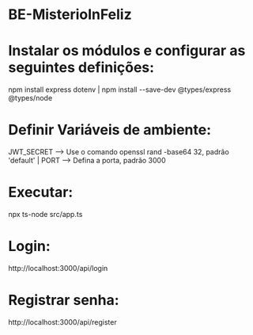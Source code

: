 # BE-MisterioInFeliz

# Instalar os módulos e configurar as seguintes definições:

npm install express dotenv | npm install --save-dev @types/express @types/node

# Definir Variáveis de ambiente:

JWT_SECRET --> Use o comando openssl rand -base64 32, padrão 'default' | PORT --> Defina a porta, padrão 3000

# Executar:

npx ts-node src/app.ts

# Login:

http://localhost:3000/api/login

# Registrar senha:

http://localhost:3000/api/register

